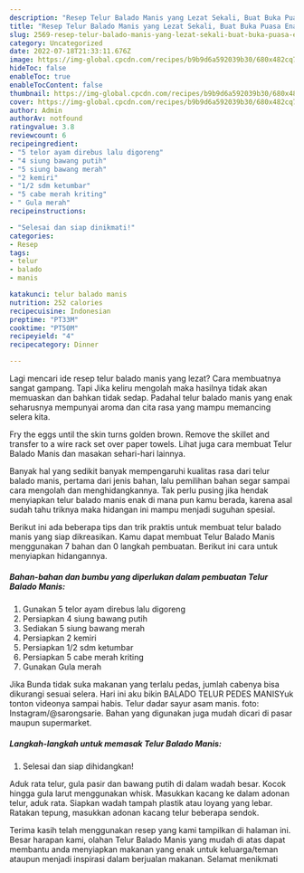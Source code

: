 ```yaml
---
description: "Resep Telur Balado Manis yang Lezat Sekali, Buat Buka Puasa Enak Banget"
title: "Resep Telur Balado Manis yang Lezat Sekali, Buat Buka Puasa Enak Banget"
slug: 2569-resep-telur-balado-manis-yang-lezat-sekali-buat-buka-puasa-enak-banget
category: Uncategorized
date: 2022-07-18T21:33:11.676Z
image: https://img-global.cpcdn.com/recipes/b9b9d6a592039b30/680x482cq70/telur-balado-manis-foto-resep-utama.jpg
hideToc: false
enableToc: true
enableTocContent: false
thumbnail: https://img-global.cpcdn.com/recipes/b9b9d6a592039b30/680x482cq70/telur-balado-manis-foto-resep-utama.jpg
cover: https://img-global.cpcdn.com/recipes/b9b9d6a592039b30/680x482cq70/telur-balado-manis-foto-resep-utama.jpg
author: Admin
authorAv: notfound
ratingvalue: 3.8
reviewcount: 6
recipeingredient:
- "5 telor ayam direbus lalu digoreng"
- "4 siung bawang putih"
- "5 siung bawang merah"
- "2 kemiri"
- "1/2 sdm ketumbar"
- "5 cabe merah kriting"
- " Gula merah"
recipeinstructions:

- "Selesai dan siap dinikmati!"
categories:
- Resep
tags:
- telur
- balado
- manis

katakunci: telur balado manis 
nutrition: 252 calories
recipecuisine: Indonesian
preptime: "PT33M"
cooktime: "PT50M"
recipeyield: "4"
recipecategory: Dinner

---
```



Lagi mencari ide resep telur balado manis yang lezat? Cara membuatnya sangat gampang. Tapi Jika keliru mengolah maka hasilnya tidak akan memuaskan dan bahkan tidak sedap. Padahal telur balado manis yang enak seharusnya mempunyai aroma dan cita rasa yang mampu memancing selera kita.


Fry the eggs until the skin turns golden brown. Remove the skillet and transfer to a wire rack set over paper towels. Lihat juga cara membuat Telur Balado Manis dan masakan sehari-hari lainnya.

Banyak hal yang sedikit banyak mempengaruhi kualitas rasa dari telur balado manis, pertama dari jenis bahan, lalu pemilihan bahan segar sampai cara mengolah dan menghidangkannya. Tak perlu pusing jika hendak menyiapkan telur balado manis enak di mana pun kamu berada, karena asal sudah tahu triknya maka hidangan ini mampu menjadi suguhan spesial.


Berikut ini ada beberapa tips dan trik praktis untuk membuat telur balado manis yang siap dikreasikan. Kamu dapat membuat Telur Balado Manis menggunakan 7 bahan dan 0 langkah pembuatan. Berikut ini cara untuk menyiapkan hidangannya.

<!--inarticleads1-->

##### Bahan-bahan dan bumbu yang diperlukan dalam pembuatan Telur Balado Manis:

1. Gunakan 5 telor ayam direbus lalu digoreng
1. Persiapkan 4 siung bawang putih
1. Sediakan 5 siung bawang merah
1. Persiapkan 2 kemiri
1. Persiapkan 1/2 sdm ketumbar
1. Persiapkan 5 cabe merah kriting
1. Gunakan  Gula merah


Jika Bunda tidak suka makanan yang terlalu pedas, jumlah cabenya bisa dikurangi sesuai selera. Hari ini aku bikin BALADO TELUR PEDES MANISYuk tonton videonya sampai habis. Telur dadar sayur asam manis. foto: Instagram/@sarongsarie. Bahan yang digunakan juga mudah dicari di pasar maupun supermarket. 

<!--inarticleads2-->

##### Langkah-langkah untuk memasak Telur Balado Manis:


1. Selesai dan siap dihidangkan!

Aduk rata telur, gula pasir dan bawang putih di dalam wadah besar. Kocok hingga gula larut menggunakan whisk. Masukkan kacang ke dalam adonan telur, aduk rata. Siapkan wadah tampah plastik atau loyang yang lebar. Ratakan tepung, masukkan adonan kacang telur beberapa sendok. 

Terima kasih telah menggunakan resep yang kami tampilkan di halaman ini. Besar harapan kami, olahan Telur Balado Manis yang mudah di atas dapat membantu anda menyiapkan makanan yang enak untuk keluarga/teman ataupun menjadi inspirasi dalam berjualan makanan. Selamat menikmati
